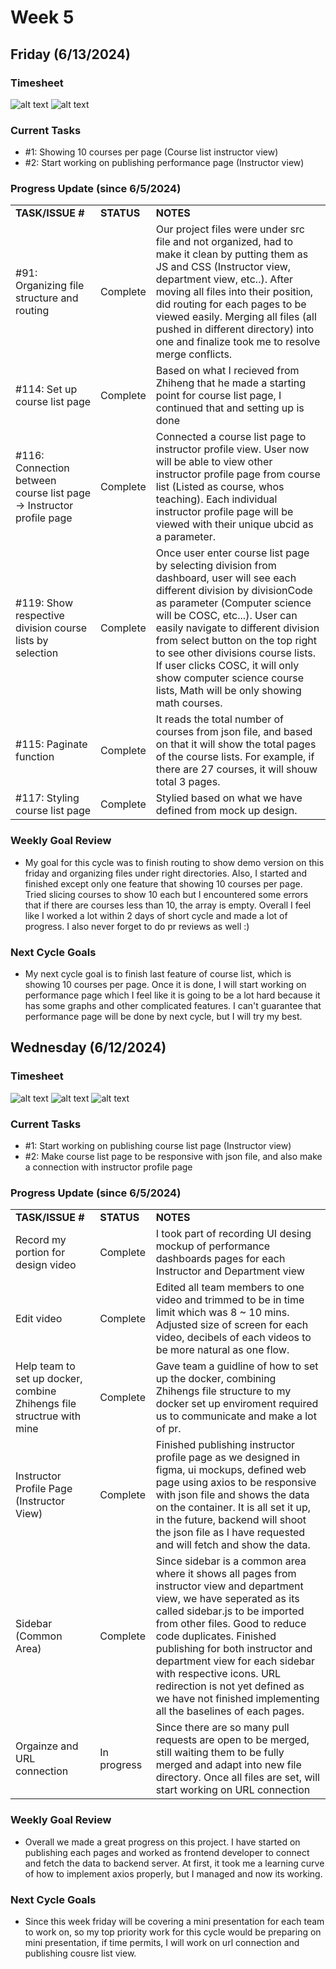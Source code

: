 
# Week 5

## Friday (6/13/2024)

### Timesheet
![alt text](https://github.com/UBCO-COSC499-Summer-2024/team-6-capstone-team_6ix/blob/Kevin-weekly-logs/docs/weekly%20logs/Kevin%20Kim/Clockify%20images/6.12-6.13/5.2.1.png)
![alt text](https://github.com/UBCO-COSC499-Summer-2024/team-6-capstone-team_6ix/blob/Kevin-weekly-logs/docs/weekly%20logs/Kevin%20Kim/Clockify%20images/6.12-6.13/5.2.2.png)

### Current Tasks
  * #1: Showing 10 courses per page (Course list instructor view)
  * #2: Start working on publishing performance page (Instructor view)

### Progress Update (since 6/5/2024)
<table>
    <tr>
        <td><strong>TASK/ISSUE #</strong>
        </td>
        <td><strong>STATUS</strong>
        </td>
        <td><strong>NOTES</strong>
        </td>
    </tr>
    <tr>
        <!-- Task/Issue # -->
        <td>#91: Organizing file structure and routing 
        </td>
        <!-- Status -->
        <td>Complete
        </td>
        <!-- Notes -->
        <td>Our project files were under src file and not organized, had to make it clean by putting them as JS and CSS (Instructor view, department view, etc..). After moving all files into their position, did routing for each pages to be viewed easily. Merging all files (all pushed in different directory) into one and finalize took me to resolve merge conflicts.
        </td>
    </tr>
    <tr>
        <!-- Task/Issue # -->
        <td>#114: Set up course list page
        </td>
        <!-- Status -->
        <td>Complete
        </td>
        <!-- Notes -->
        <td>Based on what I recieved from Zhiheng that he made a starting point for course list page, I continued that and setting up is done
        </td>
    </tr>
    <tr>
        <!-- Task/Issue # -->
        <td>#116: Connection between course list page -> Instructor profile page
        </td>
        <!-- Status -->
        <td>Complete
        </td>
        <!-- Notes -->
        <td>Connected a course list page to instructor profile view. User now will be able to view other instructor profile page from course list (Listed as course, whos teaching). Each individual instructor profile page will be viewed with their unique ubcid as a parameter. 
        </td>
    </tr>
    <tr>
        <!-- Task/Issue # -->
        <td>#119: Show respective division course lists by selection
        </td>
        <!-- Status -->
        <td>Complete
        </td>
        <!-- Notes -->
        <td>Once user enter course list page by selecting division from dashboard, user will see each different division by divisionCode as parameter (Computer science will be COSC, etc...). User can easily navigate to different division from select button on the top right to see other divisions course lists. If user clicks COSC, it will only show computer science course lists, Math will be only showing math courses.
        </td>
    </tr>
    <tr>
        <!-- Task/Issue # -->
        <td>#115: Paginate function 
        </td>
        <!-- Status -->
        <td>Complete
        </td>
        <!-- Notes -->
        <td>It reads the total number of courses from json file, and based on that it will show the total pages of the course lists. For example, if there are 27 courses, it will shouw total 3 pages. 
        </td>
    </tr>
    <tr>
        <!-- Task/Issue # -->
        <td>#117: Styling course list page
        </td>
        <!-- Status -->
        <td>Complete
        </td>
        <!-- Notes -->
        <td>Stylied based on what we have defined from mock up design.
        </td>
    </tr>
</table>

### Weekly Goal Review
  * My goal for this cycle was to finish routing to show demo version on this friday and organizing files under right directories. Also, I started and finished except only one feature that showing 10 courses per page. Tried slicing courses to show 10 each but I encountered some errors that if there are courses less than 10, the array is empty. Overall I feel like I worked a lot within 2 days of short cycle and made a lot of progress. I also never forget to do pr reviews as well :)

### Next Cycle Goals
  * My next cycle goal is to finish last feature of course list, which is showing 10 courses per page. Once it is done, I will start working on performance page which I feel like it is going to be a lot hard because it has some graphs and other complicated features. I can't guarantee that performance page will be done by next cycle, but I will try my best.

## Wednesday (6/12/2024)

### Timesheet
![alt text](https://github.com/UBCO-COSC499-Summer-2024/team-6-capstone-team_6ix/blob/weekly-logs/docs/weekly%20logs/Kevin%20Kim/Clockify%20images/6.7-6.11/5.1.1.png)
![alt text](https://github.com/UBCO-COSC499-Summer-2024/team-6-capstone-team_6ix/blob/weekly-logs/docs/weekly%20logs/Kevin%20Kim/Clockify%20images/6.7-6.11/5.1.2.png)
![alt text](https://github.com/UBCO-COSC499-Summer-2024/team-6-capstone-team_6ix/blob/weekly-logs/docs/weekly%20logs/Kevin%20Kim/Clockify%20images/6.7-6.11/5.1.3.png)
### Current Tasks
  * #1: Start working on publishing course list page (Instructor view)
  * #2: Make course list page to be responsive with json file, and also make a connection with instructor profile page 

### Progress Update (since 6/5/2024)
<table>
    <tr>
        <td><strong>TASK/ISSUE #</strong>
        </td>
        <td><strong>STATUS</strong>
        </td>
        <td><strong>NOTES</strong>
        </td>
    </tr>
    <tr>
        <!-- Task/Issue # -->
        <td>Record my portion for design video
        </td>
        <!-- Status -->
        <td>Complete
        </td>
        <!-- Notes -->
        <td>
         I took part of recording UI desing mockup of performance dashboards pages for each Instructor and Department view
        </td>
    </tr>
    <tr>
        <!-- Task/Issue # -->
        <td>Edit video
        </td>
        <!-- Status -->
        <td>Complete
        </td>
        <!-- Notes -->
        <td> Edited all team members to one video and trimmed to be in time limit which was 8 ~ 10 mins. Adjusted size of screen for each video, decibels of each videos to be more natural as one flow.
        </td>
    </tr>
    <tr>
        <!-- Task/Issue # -->
        <td>Help team to set up docker, combine Zhihengs file structrue with mine
        </td>
        <!-- Status -->
        <td>Complete
        </td>
        <!-- Notes -->
        <td>
         Gave team a guidline of how to set up the docker, combining Zhihengs file structure to my docker set up enviroment required us to communicate and make a lot of pr.
        </td>
    </tr>
    <tr>
        <!-- Task/Issue # -->
        <td>Instructor Profile Page (Instructor View)
        </td>
        <!-- Status -->
        <td>Complete
        </td>
        <!-- Notes -->
        <td> Finished publishing instructor profile page as we designed in figma, ui mockups, defined web page using axios to be responsive with json file and shows the data on the container. It is all set it up, in the future, backend will shoot the json file as I have requested and will fetch and show the data.
        </td>
    </tr>
    <tr>
        <!-- Task/Issue # -->
        <td>Sidebar (Common Area)
        </td>
        <!-- Status -->
        <td>Complete
        </td>
        <!-- Notes -->
        <td> Since sidebar is a common area where it shows all pages from instructor view and department view, we have seperated as its called sidebar.js to be imported from other files. Good to reduce code duplicates. Finished publishing for both instructor and department view for each sidebar with respective icons. URL redirection is not yet defined as we have not finished implementing all the baselines of each pages. 
        </td>
    </tr>
    <tr>
        <!-- Task/Issue # -->
        <td>Orgainze and URL connection
        </td>
        <!-- Status -->
        <td>In progress
        </td>
        <!-- Notes -->
        <td> Since there are so many pull requests are open to be merged, still waiting them to be fully merged and adapt into new file directory. Once all files are set, will start working on URL connection
        </td>
    </tr>
</table>

### Weekly Goal Review
  * Overall we made a great progress on this project. I have started on publishing each pages and worked as frontend developer to connect and fetch the data to backend server. At first, it took me a learning curve of how to implement axios properly, but I managed and now its working.

### Next Cycle Goals
  * Since this week friday will be covering a mini presentation for each team to work on, so my top priority work for this cycle would be preparing on mini presentation, if time permits, I will work on url connection and publishing cousre list view.


<!--------------------------------------------------------------------------------------------------------------------------------------------------------------------------------------------->

